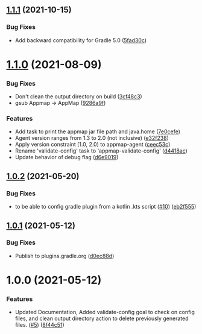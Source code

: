 ## [1.1.1](https://github.com/applandinc/appmap-gradle-plugin/compare/v1.1.0...v1.1.1) (2021-10-15)


### Bug Fixes

* Add backward compatibility for Gradle 5.0 ([5fad30c](https://github.com/applandinc/appmap-gradle-plugin/commit/5fad30c377583c5d8063511bc76d07df1f6d3137))

# [1.1.0](https://github.com/applandinc/appmap-gradle-plugin/compare/v1.0.2...v1.1.0) (2021-08-09)


### Bug Fixes

* Don't clean the output directory on build ([3cf48c3](https://github.com/applandinc/appmap-gradle-plugin/commit/3cf48c33fef1bfb88fb4608c2b278d8f184d75b1))
* gsub Appmap -> AppMap ([9286a9f](https://github.com/applandinc/appmap-gradle-plugin/commit/9286a9f416d9f8ac3985516b5a41c113c9f8687e))


### Features

* Add task to print the appmap jar file path and java.home ([7e0cefe](https://github.com/applandinc/appmap-gradle-plugin/commit/7e0cefedf0c4227d9113f7f49392352eb61335c9))
* Agent version ranges from 1.3 to 2.0 (not inclusive) ([e32f238](https://github.com/applandinc/appmap-gradle-plugin/commit/e32f238c18c02d9ada157f74f1496b8e59f4eae5))
* Apply version constraint [1.0, 2.0) to appmap-agent ([ceec53c](https://github.com/applandinc/appmap-gradle-plugin/commit/ceec53ca003f03633cff34a6facd2d8a86f580fd))
* Rename 'validate-config' task to 'appmap-validate-config' ([d4418ac](https://github.com/applandinc/appmap-gradle-plugin/commit/d4418acbcaa50d6c7767454546a1dee7b6004f52))
* Update behavior of debug flag ([d6e9019](https://github.com/applandinc/appmap-gradle-plugin/commit/d6e9019a2eb505c0acf01b4ae62534dac6619b71))

## [1.0.2](https://github.com/applandinc/appmap-gradle-plugin/compare/v1.0.1...v1.0.2) (2021-05-20)


### Bug Fixes

* to be able to config gradle plugin from a kotlin .kts script ([#10](https://github.com/applandinc/appmap-gradle-plugin/issues/10)) ([eb2f555](https://github.com/applandinc/appmap-gradle-plugin/commit/eb2f555bff214f0a39686408a9210bf94b026589))

## [1.0.1](https://github.com/applandinc/appmap-gradle-plugin/compare/v1.0.0...v1.0.1) (2021-05-12)


### Bug Fixes

* Publish to plugins.gradle.org ([d0ec88d](https://github.com/applandinc/appmap-gradle-plugin/commit/d0ec88dcc5db8f2b878651e9bcd0a1d0c475fae3))

# 1.0.0 (2021-05-12)


### Features

* Updated Documentation, Added validate-config goal to check on config files, and clean output directory action to delete previously generated files. ([#5](https://github.com/applandinc/appmap-gradle-plugin/issues/5)) ([8f44c51](https://github.com/applandinc/appmap-gradle-plugin/commit/8f44c51da0a20656f89e12e74383142939fb8abb))

